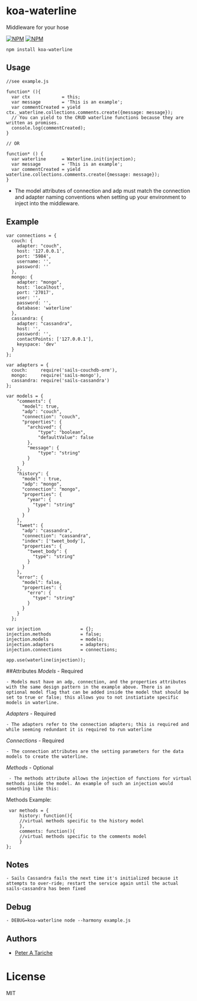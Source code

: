 # koa-waterline
  Middleware for your hose


[![NPM](https://nodei.co/npm/koa-waterline.png?downloads=true&downloadRank=true&stars=true)](https://nodei.co/npm/koa-waterline/) [![NPM](https://nodei.co/npm-dl/koa-waterline.png?months=6&height=3)](https://nodei.co/npm/koa-waterline/)



    npm install koa-waterline

## Usage

    //see example.js

    function* (){
      var ctx            = this;
      var message        = 'This is an example';
      var commentCreated = yield ctx._waterline.collections.comments.create({message: message});
      // You can yield to the CRUD waterline functions because they are written as promises.
      console.log(commentCreated);
    }

    // OR

    function* () {
      var waterline      = Waterline.init(injection);
      var message        = 'This is an example';
      var commentCreated = yield waterline.collections.comments.create({message: message});
    }

   * The model attributes of connection and adp must match the connection and adapter naming conventions when setting up your environment to inject into the middleware.

## Example

    var connections = {
      couch: {
        adapter: "couch",
        host: '127.0.0.1',
        port: '5984',
        username: '',
        password: ''
      },
      mongo: {
        adapter: "mongo",
        host: 'localhost',
        port: '27017',
        user: '',
        password: '',
        database: 'waterline'
      },
      cassandra: {
        adapter: "cassandra",
        host: '',
        password: '',
        contactPoints: ['127.0.0.1'],
        keyspace: 'dev'
      }
    };

    var adapters = {
      couch:     require('sails-couchdb-orm'),
      mongo:     require('sails-mongo'),
      cassandra: require('sails-cassandra')
    };

    var models = {
        "comments": {
          "model": true,
          "adp": "couch",
          "connection": "couch",
          "properties": {
            "archived": {
                "type": "boolean",
                "defaultValue": false
            },
            "message": {
                "type": "string"
            }
          }
        },
        "history": {
          "model" : true,
          "adp": "mongo",
          "connection": "mongo",
          "properties": {
            "year": {
              "type": "string"
            }
          }
        },
        "tweet": {
          "adp": "cassandra",
          "connection": "cassandra",
          "index": ['tweet_body'],
          "properties": {
            "tweet_body": {
              "type": "string"
            }
          }
        },
        "error": {
          "model": false,
          "properties": {
            "erro": {
              "type": "string"
            }
          }
        }
      };

    var injection               = {};
    injection.methods           = false;
    injection.models            = models;
    injection.adapters          = adapters;
    injection.connections       = connections;

    app.use(waterline(injection));

##Attributes
*Models* - Required

    - Models must have an adp, connection, and the properties attributes with the same design pattern in the example above. There is an optional model flag that can be added inside the model that should be set to true or false; this allows you to not instiatiate specific models in waterline.

*Adapters* - Required

    - The adapters refer to the connection adapters; this is required and while seeming redundant it is required to run waterline

*Connections* - Required

    - The connection attributes are the setting parameters for the data models to create the waterline.
*Methods* - Optional

     - The methods attribute allows the injection of functions for virtual methods inside the model. An example of such an injection would something like this:

Methods Example:

     var methods = {
         history: function(){
         //virtual methods specific to the history model
         },
         comments: function(){
         //virtual methods specific to the comments model
         }
    };

## Notes
    - Sails Cassandra fails the next time it's initialized because it attempts to over-ride; restart the service again until the actual sails-cassandra has been fixed

## Debug
    - DEBUG=koa-waterline node --harmony example.js

## Authors

  - [Peter A Tariche](https://github.com/ptariche)

# License

  MIT
